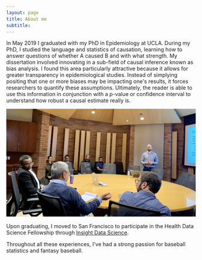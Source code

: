 ```yaml
---
layout: page
title: About me
subtitle: 
---
```


In May 2019 I graduated with my PhD in Epidemiology at UCLA. During my PhD, I studied the language and statistics of causation, learning how to answer questions of whether A caused B and with what strength. My dissertation involved innovating in a sub-field of causal inference known as bias analysis. I found this area particularly attractive because it allows for greater transparency in epidemiological studies. Instead of simplying positing that one or more biases may be impacting one's results, it forces researchers to quantify these assumptions. Ultimately, the reader is able to use this information in conjunction with a p-value or confidence interval to understand how robust a causal estimate really is.  

![dissertation_pic](img/dissertation_pic.jpg)

Upon graduating, I moved to San Francisco to participate in the Health Data Science Fellowship through [Insight Data Science](https://www.insightdatascience.com).

Throughout all these experiences, I've had a strong passion for baseball statistics and fantasy baseball.
